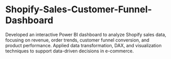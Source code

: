 # Shopify-Sales-Customer-Funnel-Dashboard
Developed an interactive Power BI dashboard to analyze Shopify sales data, focusing on revenue, order trends, customer funnel conversion, and product performance. Applied data transformation, DAX, and visualization techniques to support data-driven decisions in e-commerce.
